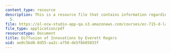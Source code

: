 ```yaml
---
content_type: resource
description: This is a resource file that contains information regarding lecture note
  5.
file: https://ol-ocw-studio-app-qa.s3.amazonaws.com/courses/ec-715-d-lab-disseminating-innovations-for-the-common-good-spring-2007/ae0c5bd88d55aa2ca750de5f6b05033f_MITEC_715S07_lec5.pdf
file_type: application/pdf
resourcetype: Document
title: Diffusion of Innovations by Everett Rogers
uid: ae0c5bd8-8d55-aa2c-a750-de5f6b05033f
---
```

